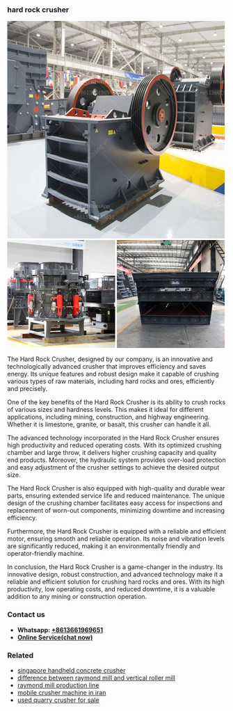 <h3>hard rock crusher</h3><img src='1702953302.jpg' alt=''><p>The Hard Rock Crusher, designed by our company, is an innovative and technologically advanced crusher that improves efficiency and saves energy. Its unique features and robust design make it capable of crushing various types of raw materials, including hard rocks and ores, efficiently and precisely.</p><p>One of the key benefits of the Hard Rock Crusher is its ability to crush rocks of various sizes and hardness levels. This makes it ideal for different applications, including mining, construction, and highway engineering. Whether it is limestone, granite, or basalt, this crusher can handle it all.</p><p>The advanced technology incorporated in the Hard Rock Crusher ensures high productivity and reduced operating costs. With its optimized crushing chamber and large throw, it delivers higher crushing capacity and quality end products. Moreover, the hydraulic system provides over-load protection and easy adjustment of the crusher settings to achieve the desired output size.</p><p>The Hard Rock Crusher is also equipped with high-quality and durable wear parts, ensuring extended service life and reduced maintenance. The unique design of the crushing chamber facilitates easy access for inspections and replacement of worn-out components, minimizing downtime and increasing efficiency.</p><p>Furthermore, the Hard Rock Crusher is equipped with a reliable and efficient motor, ensuring smooth and reliable operation. Its noise and vibration levels are significantly reduced, making it an environmentally friendly and operator-friendly machine.</p><p>In conclusion, the Hard Rock Crusher is a game-changer in the industry. Its innovative design, robust construction, and advanced technology make it a reliable and efficient solution for crushing hard rocks and ores. With its high productivity, low operating costs, and reduced downtime, it is a valuable addition to any mining or construction operation.</p><h3>Contact us</h3><ul><li><strong>Whatsapp:&nbsp;<a href="https://wa.me/8613661969651">+8613661969651</a></strong></li><li><a href="https://swt.shibang-china.com/?git&amp;zhl&amp;hard rock crusher"><strong>Online Service(chat now)</strong></a></li></ul><h3>Related</h3><ul><li><a href='singapore handheld concrete crusher.md'>singapore handheld concrete crusher</a></li><li><a href='difference between raymond mill and vertical roller mill.md'>difference between raymond mill and vertical roller mill</a></li><li><a href='raymond mill production line.md'>raymond mill production line</a></li><li><a href='mobile crusher machine in iran.md'>mobile crusher machine in iran</a></li><li><a href='used quarry crusher for sale.md'>used quarry crusher for sale</a></li></ul>